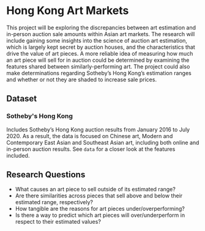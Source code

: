 # Hong Kong Art Markets

This project will be exploring the discrepancies between art estimation and in-person auction sale amounts within Asian art markets. The research will include gaining some insights into the science of auction art estimation, which is largely kept secret by auction houses, and the characteristics that drive the value of art pieces. A more reliable idea of measuring how much an art piece will sell for in auction could be determined by examining the features shared between similarly-performing art. The project could also make determinations regarding Sotheby’s Hong Kong’s estimation ranges and whether or not they are shaded to increase sale prices.

## Dataset

### Sotheby's Hong Kong

Includes Sotheby’s Hong Kong auction results from January 2016 to July 2020. As a result, the data is focused on Chinese art, Modern and Contemporary East Asian and Southeast Asian art, including both online and in-person auction results. See `data` for a closer look at the features included.

## Research Questions

- What causes an art piece to sell outside of its estimated range?
- Are there similarities across pieces that sell above and below their estimated range,
respectively?
- How tangible are the reasons for art pieces under/overperforming?
- Is there a way to predict which art pieces will over/underperform in respect to their
estimated values?

